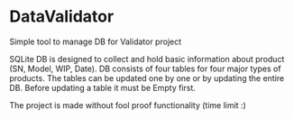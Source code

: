 # DataValidator

Simple tool to manage DB for Validator project

SQLite DB is designed to collect and hold basic information about product (SN, Model, WIP, Date). DB consists of four tables for four major types of products. The tables can be updated one by one or by updating the entire DB. Before updating a table it must be Empty first.

The project is made without fool proof functionality (time limit :)